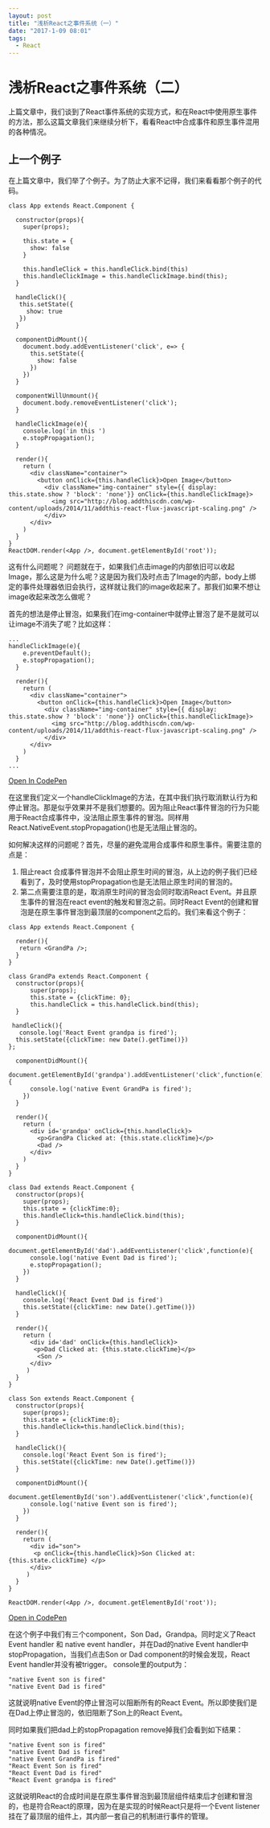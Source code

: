 ```yaml
---
layout: post
title: "浅析React之事件系统（一）"
date: "2017-1-09 08:01"
tags:
  - React
---
```

# 浅析React之事件系统（二）

上篇文章中，我们谈到了React事件系统的实现方式，和在React中使用原生事件的方法，那么这篇文章我们来继续分析下，看看React中合成事件和原生事件混用的各种情况。

## 上一个例子
在上篇文章中，我们举了个例子。为了防止大家不记得，我们来看看那个例子的代码。

```
class App extends React.Component {

  constructor(props){
    super(props);
    
    this.state = {
      show: false
    }
    
    this.handleClick = this.handleClick.bind(this)
    this.handleClickImage = this.handleClickImage.bind(this);
  }
  
  handleClick(){
   this.setState({
     show: true
   })
  }
  
  componentDidMount(){
    document.body.addEventListener('click', e=> {
      this.setState({
        show: false
      })
    })
  }
  
  componentWillUnmount(){
    document.body.removeEventListener('click');
  }
  
  handleClickImage(e){
    console.log('in this ')
    e.stopPropagation();
  }
  
  render(){
    return (
      <div className="container">
        <button onClick={this.handleClick}>Open Image</button>
          <div className="img-container" style={{ display: this.state.show ? 'block': 'none'}} onClick={this.handleClickImage}>
            <img src="http://blog.addthiscdn.com/wp-content/uploads/2014/11/addthis-react-flux-javascript-scaling.png" />
          </div>
      </div>
    )
  }
}
ReactDOM.render(<App />, document.getElementById('root'));

```

这有什么问题呢？ 问题就在于，如果我们点击image的内部依旧可以收起Image，那么这是为什么呢？这是因为我们及时点击了Image的内部，body上绑定的事件处理器依旧会执行，这样就让我们的image收起来了。那我们如果不想让image收起来改怎么做呢？

首先的想法是停止冒泡，如果我们在img-container中就停止冒泡了是不是就可以让image不消失了呢？比如这样：

```
...
handleClickImage(e){
    e.preventDefault();
    e.stopPropagation();
  }
  
  render(){
    return (
      <div className="container">
        <button onClick={this.handleClick}>Open Image</button>
          <div className="img-container" style={{ display: this.state.show ? 'block': 'none'}} onClick={this.handleClickImage}>
            <img src="http://blog.addthiscdn.com/wp-content/uploads/2014/11/addthis-react-flux-javascript-scaling.png" />
          </div>
      </div>
    )
  }
...
```
[Open In CodePen](http://codepen.io/aaronisme/pen/jyPRPJ?editors=0010)

在这里我们定义一个handleClickImage的方法，在其中我们执行取消默认行为和停止冒泡。那是似乎效果并不是我们想要的。因为阻止React事件冒泡的行为只能用于React合成事件中，没法阻止原生事件的冒泡。同样用React.NativeEvent.stopPropagation()也是无法阻止冒泡的。

如何解决这样的问题呢？首先，尽量的避免混用合成事件和原生事件。需要注意的点是：

1. 阻止react 合成事件冒泡并不会阻止原生时间的冒泡，从上边的例子我们已经看到了，及时使用stopPropagation也是无法阻止原生时间的冒泡的。
2. 第二点需要注意的是，取消原生时间的冒泡会同时取消React Event。并且原生事件的冒泡在react event的触发和冒泡之前。同时React Event的创建和冒泡是在原生事件冒泡到最顶层的component之后的。我们来看这个例子：

```
class App extends React.Component {
  
  render(){
   return <GrandPa />;
  }
}

class GrandPa extends React.Component {
  constructor(props){
      super(props);
      this.state = {clickTime: 0};
      this.handleClick = this.handleClick.bind(this);
  }
  
 handleClick(){
   console.log('React Event grandpa is fired');
  this.setState({clickTime: new Date().getTime()})
};
  
  componentDidMount(){
    document.getElementById('grandpa').addEventListener('click',function(e){
      console.log('native Event GrandPa is fired');
    })
  }
  
  render(){
    return (
      <div id='grandpa' onClick={this.handleClick}>
        <p>GrandPa Clicked at: {this.state.clickTime}</p>
        <Dad />
      </div>
    )
  }
}

class Dad extends React.Component {
  constructor(props){
    super(props);
    this.state = {clickTime:0};
    this.handleClick=this.handleClick.bind(this);
  }
  
  componentDidMount(){
    document.getElementById('dad').addEventListener('click',function(e){
      console.log('native Event Dad is fired');
      e.stopPropagation();
    })
  }
  
  handleClick(){
    console.log('React Event Dad is fired')
    this.setState({clickTime: new Date().getTime()})
  }
  
  render(){
    return (
      <div id='dad' onClick={this.handleClick}>
       <p>Dad Clicked at: {this.state.clickTime}</p>
        <Son />
      </div>
     )
  }
}

class Son extends React.Component {
  constructor(props){
    super(props);
    this.state = {clickTime:0};
    this.handleClick=this.handleClick.bind(this);
  }
  
  handleClick(){
    console.log('React Event Son is fired');
    this.setState({clickTime: new Date().getTime()})
  }
  
  componentDidMount(){
    document.getElementById('son').addEventListener('click',function(e){
      console.log('native Event son is fired');
    })
  }
  
  render(){
    return (
      <div id="son">
       <p onClick={this.handleClick}>Son Clicked at: {this.state.clickTime} </p>
      </div>
     )
  }
}

ReactDOM.render(<App />, document.getElementById('root'));

```

[Open in CodePen](http://codepen.io/aaronisme/pen/Kaewxz?editors=0001)

在这个例子中我们有三个component，Son Dad，Grandpa。同时定义了React Event handler 和 native event handler，并在Dad的native Event handler中stopPropagation，当我们点击Son or Dad component的时候会发现，React Event handler并没有被trigger。
console里的output为：

```
"native Event son is fired"
"native Event Dad is fired"
```

这就说明native Event的停止冒泡可以阻断所有的React Event。所以即使我们是在Dad上停止冒泡的，依旧阻断了Son上的React Event。

同时如果我们把dad上的stopPropagation remove掉我们会看到如下结果：

```
"native Event son is fired"
"native Event Dad is fired"
"native Event GrandPa is fired"
"React Event Son is fired"
"React Event Dad is fired"
"React Event grandpa is fired"
```
这就说明React的合成时间是在原生事件冒泡到最顶层组件结束后才创建和冒泡的，也是符合React的原理，因为在是实现的时候React只是将一个Event listener 挂在了最顶层的组件上，其内部一套自己的机制进行事件的管理。




